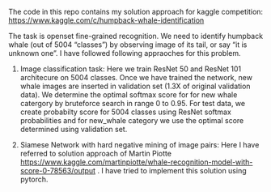 
The code in this repo contains my solution approach for kaggle competition: https://www.kaggle.com/c/humpback-whale-identification

The task is openset fine-grained recognition. We need to identify humpback whale (out of 5004 “classes”) by observing image of its tail, or say “it is unknown one”.
I have followed following appraoches for this problem. 
1) Image classification task: Here we train  ResNet 50 and ResNet 101 architecure on 5004 classes. Once we have trained the network, new whale images are inserted in validation set (1.3X of original validation data). We determine the optimal softmax score for for new whale catergory by bruteforce search in range 0 to 0.95. 
For test data, we create probabilty score for 5004 classes using ResNet softmax probabilities and for new_whale category we use the optimal score determined using validation set. 

2) Siamese Network with hard negative mining of image pairs: Here I have referred to solution approach of Martin Piotte  https://www.kaggle.com/martinpiotte/whale-recognition-model-with-score-0-78563/output . I have tried to implement this solution using pytorch. 




